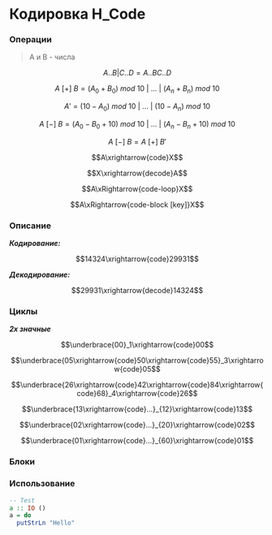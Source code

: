 # Кодировка H_Code

### Операции
> A и B - числа


$$A..B | C..D = A..BC..D$$

$$A\ [+]\ B = (A_0 + B_0)\ mod\ 10\ |\ ...\ |\ (A_n + B_n)\ mod\ 10$$

$$A' = (10 - A_0)\ mod\ 10\ |\ ...\ |\ (10 - A_n)\ mod\ 10$$

$$A\ [-]\ B = (A_0 - B_0 + 10)\ mod\ 10\ |\ ...\ |\ (A_n - B_n + 10)\ mod\ 10$$

$$A\ [-]\ B = A\ [+]\ B'$$

$$A\xrightarrow{code}X$$

$$X\xrightarrow{decode}A$$

$$A\xRightarrow{code-loop}X$$

$$A\xRightarrow{code-block [key]}X$$

### Описание
***Кодирование:***

$$14324\xrightarrow{code}29931$$

***Декодирование:***

$$29931\xrightarrow{decode}14324$$

### Циклы
***2х значные***

$$\underbrace{00}_1\xrightarrow{code}00$$

$$\underbrace{05\xrightarrow{code}50\xrightarrow{code}55}_3\xrightarrow{code}05$$

$$\underbrace{26\xrightarrow{code}42\xrightarrow{code}84\xrightarrow{code}68}_4\xrightarrow{code}26$$

$$\underbrace{13\xrightarrow{code}...}_{12}\xrightarrow{code}13$$

$$\underbrace{02\xrightarrow{code}...}_{20}\xrightarrow{code}02$$

$$\underbrace{01\xrightarrow{code}...}_{60}\xrightarrow{code}01$$

### Блоки

### Использование

```haskell
-- Test
a :: IO ()
a = do
  putStrLn "Hello"
```
